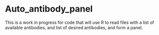# Auto_antibody_panel
This is a work in progress for code that will use R to read files with a list of available antibodies, and list of desired antibodies, and form a panel. 
